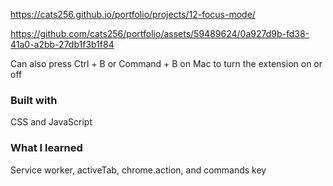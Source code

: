 https://cats256.github.io/portfolio/projects/12-focus-mode/

https://github.com/cats256/portfolio/assets/59489624/0a927d9b-fd38-41a0-a2bb-27db1f3b1f84

Can also press Ctrl + B or Command + B on Mac to turn the extension on or off

### Built with

CSS and JavaScript

### What I learned

Service worker, activeTab, chrome.action, and commands key
